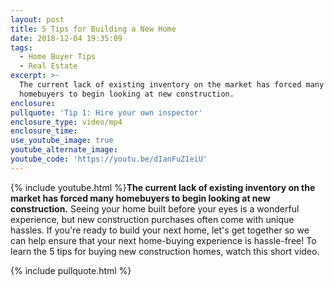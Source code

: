 ```yaml
---
layout: post
title: 5 Tips for Building a New Home
date: 2018-12-04 19:35:09
tags:
  - Home Buyer Tips
  - Real Estate
excerpt: >-
  The current lack of existing inventory on the market has forced many
  homebuyers to begin looking at new construction.
enclosure:
pullquote: 'Tip 1: Hire your own inspector'
enclosure_type: video/mp4
enclosure_time:
use_youtube_image: true
youtube_alternate_image:
youtube_code: 'https://youtu.be/dIanFuZ1eiU'
---
```


{% include youtube.html %}**The current lack of existing inventory on the market has forced many homebuyers to begin looking at new construction.** Seeing your home built before your eyes is a wonderful experience, but new construction purchases often come with unique hassles. If you're ready to build your next home, let's get together so we can help ensure that your next home-buying experience is hassle-free! To learn the 5 tips for buying new construction homes, watch this short video.&nbsp;

{% include pullquote.html %}
